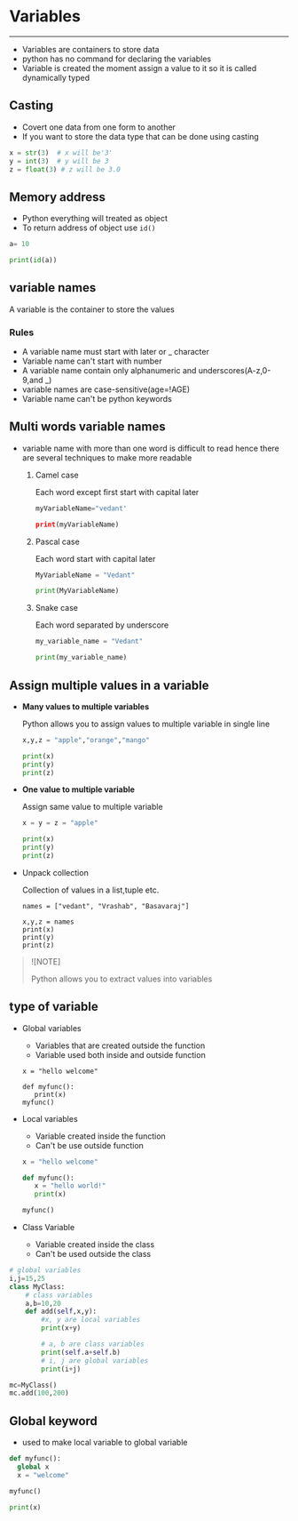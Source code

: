 # Variables

---
* Variables are containers to store data 
* python has no command for declaring the variables
* Variable is created the moment assign a value to it so it is called dynamically typed 

## Casting
* Covert one data from one form to another 
* If you want to store the data type that can be done using casting
```python
x = str(3)  # x will be'3'
y = int(3)  # y will be 3
z = float(3) # z will be 3.0
```
## Memory address
* Python everything will treated as object
* To return address of object use `id()`
```python
a= 10

print(id(a))
```
## variable names
A variable is the container to store the values
### Rules
* A variable name must start with later or _ character
* Variable name can't start with number
* A variable name contain only alphanumeric and underscores(A-z,0-9,and _)
* variable names are case-sensitive(age=!AGE)
* Variable name can't be python keywords

## Multi words variable names
* variable name with more than one word is difficult to read hence there are several techniques to make more readable 
  1. Camel case
  
     Each word except first start with capital later
     ```python
     myVariableName="vedant'
     
     print(myVariableName)
     ```
  2. Pascal case
  
     Each word start with capital later
     ```python
     MyVariableName = "Vedant"
     
     print(MyVariableName)
     ```
  3. Snake case
  
     Each word separated by underscore
     ```python
     my_variable_name = "Vedant"
     
     print(my_variable_name)
     ```
## Assign multiple values in a variable
* **Many values to multiple variables**

  Python allows you to assign values to multiple variable in single line
  ```python
  x,y,z = "apple","orange","mango"
  
  print(x)
  print(y)
  print(z)
  ```
* **One value to multiple variable**

  Assign same value to multiple variable
  ```python
  x = y = z = "apple"
  
  print(x)
  print(y)
  print(z)
  ```
* Unpack collection

   Collection of values in a list,tuple etc.
   ```pthon
   names = ["vedant", "Vrashab", "Basavaraj"]
  
   x,y,z = names
   print(x)
   print(y)
   print(z)
   ```
>![NOTE]
>
> Python allows you to extract values into variables
## type of variable
* Global variables
  
  * Variables that are created outside the function 
  * Variable used both inside and outside function
  ```pthon
  x = "hello welcome"
  
  def myfunc():
     print(x)
  myfunc()
  ```
* Local variables
  * Variable created inside the function
  * Can't be use outside function
  ```python
  x = "hello welcome"
  
  def myfunc():
     x = "hello world!"
     print(x)
  
  myfunc()
  ```
* Class Variable
  * Variable created inside the class
  * Can't be used outside the class
```python
# global variables
i,j=15,25   
class MyClass:
    # class variables
    a,b=10,20   
    def add(self,x,y):
        #x, y are local variables
        print(x+y)

        # a, b are class variables
        print(self.a+self.b)
        # i, j are global variables
        print(i+j)   

mc=MyClass()
mc.add(100,200)
```
## Global keyword
  * used to make local variable to global variable
  ```python
  def myfunc():
    global x
    x = "welcome"
  
  myfunc()
  
  print(x)
  ```